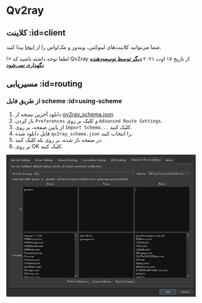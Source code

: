 # Qv2ray

## کلاینت :id=client

شما می‌توانید کلاینت‌های لینوکس، ویندوز و مک‌اواس را از [اینجا](https://github.com/Qv2ray/Qv2ray) پیدا کنید.

!> لطفا توجه داشته باشید که Qv2ray از تاریخ ۱۷ اوت ۲۰۲۱ [**دیگر توسط توسعه‌دهنده نگهداری نمی‌شود**](https://github.com/Qv2ray/Qv2ray?tab=readme-ov-file#%E6%9C%AC%E9%A1%B9%E7%9B%AE%E5%B7%B2%E4%B8%8D%E5%86%8D%E7%BB%B4%E6%8A%A4).

## مسیریابی :id=routing

### از طریق فایل scheme :id=using-scheme

1. دانلود آخرین نسخه از [qv2ray_schema.json](https://github.com/bootmortis/iran-hosted-domains/releases/latest/download/qv2ray_schema.json)
2. باز کردن `Preferences` و کلیک بر روی `Advanced Route Settings`.
3. از پایین صفحه، بر روی `Import Schema...` کلیک کنید.
4. فایل دانلود شده `qv2ray_schema.json` را انتخاب کنید.
5. در صفحه باز شده، بر روی بله کلیک کنید.
6. بر روی OK کلیک کنید.

![qv2ray](../_images/qv2ray.png)
